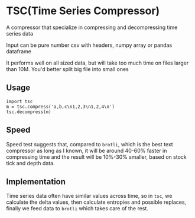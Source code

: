 # TSC(Time Series Compressor)

A compressor that specialize in compressing and decompressing time series data

Input can be pure number csv with headers, numpy array or pandas dataframe

It performs well on all sized data, but will take too much time on files larger than 10M. You'd better split big file into small ones

## Usage

```py3
import tsc
m = tsc.compress('a,b,c\n1,2,3\n1,2,4\n')
tsc.decompress(m)
```

## Speed

Speed test suggests that, compared to `brotli`, which is the best text compressor as long as I known, it will be around 40-60% faster in compressing time and the result will be 10%-30% smaller, based on stock tick and depth data.


## Implementation

Time series data often have similar values across time, so in `tsc`, we calculate the delta values, then calculate entropies and possible replaces, finally we feed data to `brotli` which takes care of the rest.
